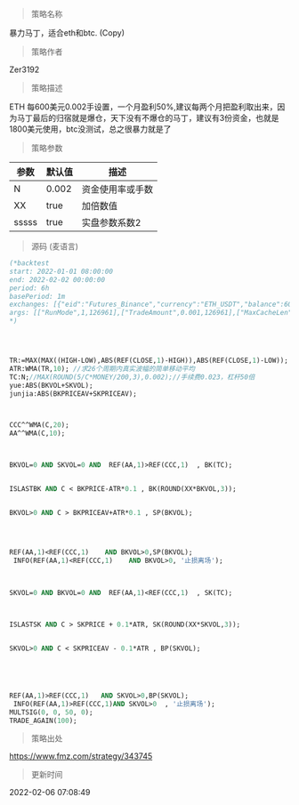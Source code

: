
> 策略名称

暴力马丁，适合eth和btc.  (Copy)

> 策略作者

Zer3192

> 策略描述

ETH 每600美元0.002手设置，一个月盈利50%,建议每两个月把盈利取出来，因为马丁最后的归宿就是爆仓，天下没有不爆仓的马丁，建议有3份资金，也就是1800美元使用，btc没测试，总之很暴力就是了

> 策略参数



|参数|默认值|描述|
|----|----|----|
|N|0.002|资金使用率或手数|
|XX|true|加倍数值|
|sssss|true|实盘参数系数2|


> 源码 (麦语言)

``` pascal
(*backtest
start: 2022-01-01 08:00:00
end: 2022-02-02 00:00:00
period: 6h
basePeriod: 1m
exchanges: [{"eid":"Futures_Binance","currency":"ETH_USDT","balance":600,"fee":[0.008,0.025]}]
args: [["RunMode",1,126961],["TradeAmount",0.001,126961],["MaxCacheLen",3000,126961],["ContractType","swap",126961],["MinLot",0.001,126961],["LoopInterval",1,126961],["SyncDelay",1,126961],["MarginLevel",50,126961]]
*)




TR:=MAX(MAX((HIGH-LOW),ABS(REF(CLOSE,1)-HIGH)),ABS(REF(CLOSE,1)-LOW));
ATR:WMA(TR,10); //求26个周期内真实波幅的简单移动平均
TC:N;//MAX(ROUND(5/C*MONEY/200,3),0.002);//手续费0.023，杠杆50倍
yue:ABS(BKVOL+SKVOL);
junjia:ABS(BKPRICEAV+SKPRICEAV);



CCC^^WMA(C,20);
AA^^WMA(C,10);



BKVOL=0 AND SKVOL=0 AND  REF(AA,1)>REF(CCC,1)  , BK(TC);


ISLASTBK AND C < BKPRICE-ATR*0.1 , BK(ROUND(XX*BKVOL,3));


BKVOL>0 AND C > BKPRICEAV+ATR*0.1 , SP(BKVOL);




REF(AA,1)<REF(CCC,1)    AND BKVOL>0,SP(BKVOL);
 INFO(REF(AA,1)<REF(CCC,1)    AND BKVOL>0, '止损离场');
 
 

SKVOL=0 AND BKVOL=0 AND  REF(AA,1)<REF(CCC,1)  , SK(TC);



ISLASTSK AND C > SKPRICE + 0.1*ATR, SK(ROUND(XX*SKVOL,3));


SKVOL>0 AND C < SKPRICEAV - 0.1*ATR , BP(SKVOL);





REF(AA,1)>REF(CCC,1)   AND SKVOL>0,BP(SKVOL);
 INFO(REF(AA,1)>REF(CCC,1)AND SKVOL>0  , '止损离场');
MULTSIG(0, 0, 50, 0);
TRADE_AGAIN(100);
```

> 策略出处

https://www.fmz.com/strategy/343745

> 更新时间

2022-02-06 07:08:49
